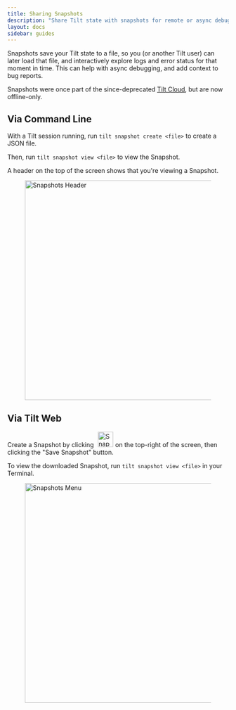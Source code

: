 ```yaml
---
title: Sharing Snapshots
description: "Share Tilt state with snapshots for remote or async debugging"
layout: docs
sidebar: guides
---
```


Snapshots save your Tilt state to a file, so you (or another Tilt user) can later load that file, and interactively explore logs and error status for that moment in time. This can help with async debugging, and add context to bug reports. 

Snapshots were once part of the since-deprecated [Tilt Cloud](tilt_cloud.html), but are now offline-only.

## Via Command Line

With a Tilt session running, run `tilt snapshot create <file>` to create a JSON file.

Then, run `tilt snapshot view <file>` to view the Snapshot.

A header on the top of the screen shows that you're viewing a Snapshot.

<figure>
  <img src="/assets/docimg/snapshots-header.png" style="width:500px; height: auto;" title="Snapshots Header">
</figure>


## Via Tilt Web

Create a Snapshot by clicking <img src="/assets/docimg/snapshots-icon.png" title="Snapshots Icon" style="width:35px; height: auto; margin-left: 5px; margin-right: 5px;">on the top-right of the screen, then clicking the "Save Snapshot" button.

To view the downloaded Snapshot, run `tilt snapshot view <file>` in your Terminal.

<figure>
  <img src="/assets/docimg/snapshots-menu.png" style="width:500px; height: auto;" title="Snapshots Menu">
</figure>
